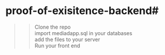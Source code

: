 # proof-of-exisitence-backend#
>>Clone the repo <br>
import mediadapp.sql in your databases<br>
add the files to your server<br>
Run your front end
